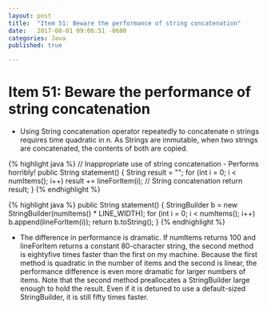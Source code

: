 ```yaml
---
layout: post
title:  "Item 51: Beware the performance of string concatenation"
date:   2017-08-01 09:06:51 -0600
categories: Java
published: true

---
```

# Item 51:  Beware the performance of string concatenation

* Using String concatenation operator repeatedly to concatenate n strings requires time 
quadratic in n. As Strings are immutable, when two strings are concatenated, the contents of both are copied.


{% highlight java %}
// Inappropriate use of string concatenation - Performs horribly!
public String statement() {
    String result = "";
    for (int i = 0; i < numItems(); i++)
        result += lineForItem(i); // String concatenation
    return result;
}
{% endhighlight %}


{% highlight java %}
public String statement() {
    StringBuilder b = new StringBuilder(numItems() * LINE_WIDTH);
    for (int i = 0; i < numItems(); i++)
        b.append(lineForItem(i));
    return b.toString();
}
{% endhighlight %}

* The difference in performance is dramatic. If numItems returns 100 and
lineForItem returns a constant 80-character string, the second method is eightyfive
times faster than the first on my machine. Because the first method is
quadratic in the number of items and the second is linear, the performance
difference is even more dramatic for larger numbers of items. Note that the second
method preallocates a StringBuilder large enough to hold the result. Even if it is
detuned to use a default-sized StringBuilder, it is still fifty times faster.